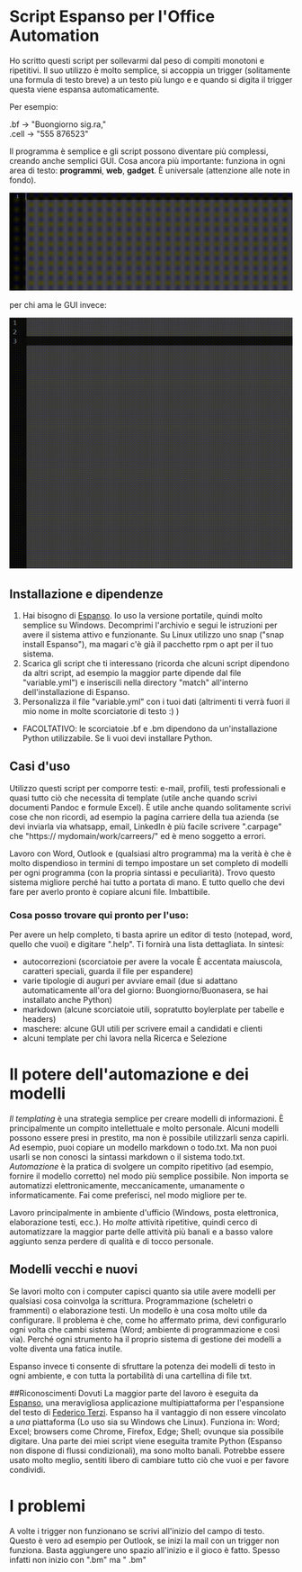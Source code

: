 # Script Espanso per l'Office Automation

Ho scritto questi script per sollevarmi dal peso di compiti monotoni e ripetitivi.
Il suo utilizzo è molto semplice, si accoppia un trigger (solitamente una formula di testo breve) a un testo più lungo e e quando si digita il trigger questa viene espansa automaticamente.

Per esempio:

.bf -> "Buongiorno sig.ra,"  
.cell -> "555 876523"

Il programma è semplice e gli script possono diventare più complessi, creando anche semplici GUI.
Cosa ancora più importante: funziona in ogni area di testo: **programmi**, **web**, **gadget**. È universale (attenzione alle note in fondo).

![Esempio](./sampletxt.gif)

per chi ama le GUI invece:

![Esempio](./sampleGUI.gif)

## Installazione e dipendenze
1. Hai bisogno di [Espanso](https://espanso.org). Io uso la versione portatile, quindi molto semplice su Windows. Decomprimi l'archivio e segui le istruzioni per avere il sistema attivo e funzionante. Su Linux utilizzo uno snap ("snap install Espanso"), ma magari c'è già il pacchetto rpm o apt per il tuo sistema.
2. Scarica gli script che ti interessano (ricorda che alcuni script dipendono da altri script, ad esempio la maggior parte dipende dal file "variable.yml") e inseriscili nella directory "match" all'interno dell'installazione di Espanso.
3. Personalizza il file "variable.yml" con i tuoi dati (altrimenti ti verrà fuori il mio nome in molte scorciatorie di testo :) )
* FACOLTATIVO: le scorciatoie .bf e .bm dipendono da un'installazione Python utilizzabile. Se li vuoi devi installare Python.

## Casi d'uso

Utilizzo questi script per comporre testi: e-mail, profili, testi professionali e quasi tutto ciò che necessita di template (utile anche quando scrivi documenti Pandoc e formule Excel).
È utile anche quando solitamente scrivi cose che non ricordi, ad esempio la pagina carriere della tua azienda (se devi inviarla via whatsapp, email, LinkedIn è più facile scrivere ".carpage" che "https:// mydomain/work/carreers/" ed è meno soggetto a errori.

Lavoro con Word, Outlook e (qualsiasi altro programma) ma la verità è che è molto dispendioso in termini di tempo impostare un set completo di modelli per ogni programma (con la propria sintassi e peculiarità). Trovo questo sistema migliore perché hai tutto a portata di mano. E tutto quello che devi fare per averlo pronto è copiare alcuni file. Imbattibile.

### Cosa posso trovare qui pronto per l'uso:

Per avere un help completo, ti basta aprire un editor di testo (notepad, word, quello che vuoi) e digitare ".help". Ti fornirà una lista dettagliata. In sintesi:

* autocorrezioni (scorciatoie per avere la vocale È accentata maiuscola, caratteri speciali, guarda il file per espandere)
* varie tipologie di auguri per avviare email (due si adattano automaticamente all'ora del giorno: Buongiorno/Buonasera, se hai installato anche Python)
* markdown (alcune scorciatoie utili, sopratutto boylerplate per tabelle e headers)
* maschere: alcune GUI utili per scrivere email a candidati e clienti
* alcuni template per chi lavora nella Ricerca e Selezione


# Il potere dell'automazione e dei modelli

*Il templating* è una strategia semplice per creare modelli di informazioni. È principalmente un compito intellettuale e molto personale. Alcuni modelli possono essere presi in prestito, ma non è possibile utilizzarli senza capirli. Ad esempio, puoi copiare un modello markdown o todo.txt. Ma non puoi usarli se non conosci la sintassi markdown o il sistema todo.txt.
*Automazione* è la pratica di svolgere un compito ripetitivo (ad esempio, fornire il modello corretto) nel modo più semplice possibile. Non importa se automatizzi elettronicamente, meccanicamente, umanamente o informaticamente. Fai come preferisci, nel modo migliore per te.

Lavoro principalmente in ambiente d'ufficio (Windows, posta elettronica, elaborazione testi, ecc.). Ho *molte* attività ripetitive, quindi cerco di automatizzare la maggior parte delle attività più banali e a basso valore aggiunto senza perdere di qualità e di tocco personale.

## Modelli vecchi e nuovi
Se lavori molto con i computer capisci quanto sia utile avere modelli per qualsiasi cosa coinvolga la scrittura. Programmazione (scheletri o frammenti) o elaborazione testi. Un modello è una cosa molto utile da configurare.
Il problema è che, come ho affermato prima, devi configurarlo ogni volta che cambi sistema (Word; ambiente di programmazione e così via). Perché ogni strumento ha il proprio sistema di gestione dei modelli a volte diventa una fatica inutile.

Espanso invece ti consente di sfruttare la potenza dei modelli di testo in ogni ambiente, e con tutta la portabilità di una cartellina di file txt.

##Riconoscimenti Dovuti
La maggior parte del lavoro è eseguita da [Espanso](https://espanso.org/), una meravigliosa applicazione multipiattaforma per l'espansione del testo di [Federico Terzi](https://federicoterzi.com/).
Espanso ha il vantaggio di non essere vincolato a *una* piattaforma (Lo uso sia su Windows che Linux). Funziona in: Word; Excel; browsers come Chrome, Firefox, Edge; Shell; ovunque sia possibile digitare.
Una parte dei miei script viene eseguita tramite Python (Espanso non dispone di flussi condizionali), ma sono molto banali. Potrebbe essere usato molto meglio, sentiti libero di cambiare tutto ciò che vuoi e per favore condividi.

# I problemi
A volte i trigger non funzionano se scrivi all'inizio del campo di testo.
Questo è vero ad esempio per Outlook, se inizi la mail con un trigger non funziona. Basta aggiungere uno spazio all'inizio e il gioco è fatto.
Spesso infatti non inizio con ".bm" ma " .bm"

